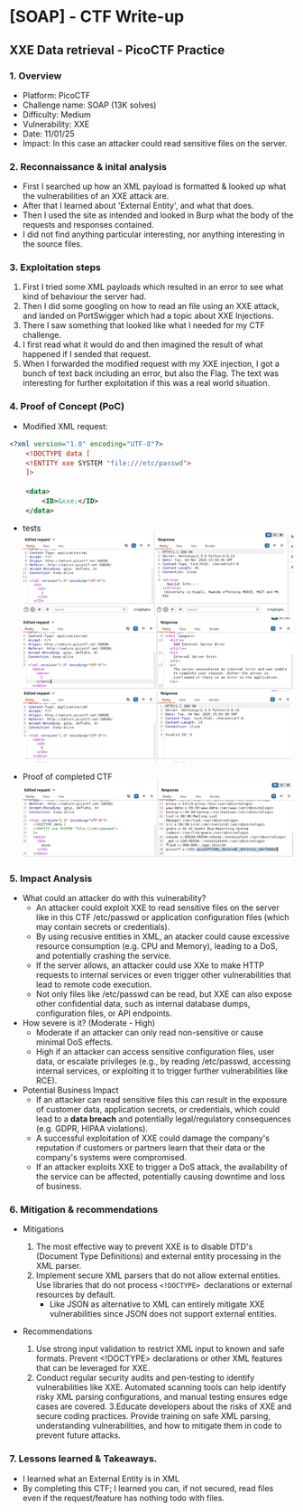 # [SOAP] - CTF Write-up
## XXE Data retrieval - PicoCTF Practice

### 1. Overview
- Platform: PicoCTF
- Challenge name: SOAP (13K solves)
- Difficulty: Medium
- Vulnerability: XXE
- Date: 11/01/25
- Impact: In this case an attacker could read sensitive files on the server.

### 2. Reconnaissance & inital analysis

- First I searched up how an XML payload is formatted & looked up what the vulnerabilities of an XXE attack are.
- After that I learned about 'External Entity', and what that does.
- Then I used the site as intended and looked in Burp what the body of the requests and responses contained.
- I did not find anything particular interesting, nor anything interesting in the source files.

### 3. Exploitation steps

1. First I tried some XML payloads which resulted in an error to see what kind of behaviour the server had.
2. Then I did some googling on how to read an file using an XXE attack, and landed on PortSwigger which had a topic about XXE Injections.
3. There I saw something that looked like what I needed for my CTF challenge.
4. I first read what it would do and then imagined the result of what happened if I sended that request.
5. When I forwarded the modified request with my XXE injection, I got a bunch of text back including an error, but also the Flag. The text was interesting for further exploitation if this was a real world situation.

### 4. Proof of Concept (PoC)

* Modified XML request:
```xml
<?xml version="1.0" encoding="UTF-8"?>
	<!DOCTYPE data [
	<!ENTITY xxe SYSTEM "file:///etc/passwd">
	]>

	<data>
		<ID>&xxe;</ID>
	</data>
```
* tests
![Test1](/Medium/PicoCtf-XXE/images/test(1).png)
![Test2](/Medium/PicoCtf-XXE/images/tests(2).png)
![Test3](/Medium/PicoCtf-XXE/images/tests(3).png)

- Proof of completed CTF
![Proof completed CTF](/Medium/PicoCtf-XXE/images/Proof.png)

### 5. Impact Analysis
- What could an attacker do with this vulnerability?
	* An attacker could exploit XXE to read sensitive files on the server like in this CTF /etc/passwd or application configuration files (which may contain secrets or credentials).
	* By using recusive entities in XML, an atacker could cause excessive resource consumption (e.g. CPU and Memory), leading to a DoS, and potentially crashing the service.
	* If the server allows, an attacker could use XXe to make HTTP requests to internal services or even trigger other vulnerabilities that lead to remote code execution.
	* Not only files like /etc/passwd can be read, but XXE can also expose other confidential data, such as internal database dumps, configuration files, or API endpoints.
- How severe is it? (Moderate - High)
	* Moderate if an attacker can only read non-sensitive or cause minimal DoS effects.
	* High if an attacker can access sensitive configuration files, user data, or escalate privileges (e.g., by reading /etc/passwd, accessing internal services, or exploiting it to trigger further vulnerabilities like RCE).
- Potential Business Impact
	* If an attacker can read sensitive files this can result in the exposure of customer data, application secrets, or credentials, which could lead to a __data breach__ and potentially legal/regulatory consequences (e.g. GDPR, HIPAA violations).
	* A successful exploitation of XXE could damage the company's reputation if customers or partners learn that their data or the company's systems were compromised.
	* If an attacker exploits XXE to trigger a DoS attack, the availability of the service can be affected, potentially causing downtime and loss of business.

### 6. Mitigation & recommendations

- Mitigations
	1. The most effective way to prevent XXE is to disable DTD's (Document Type Definitions) and external entity processing in the XML parser.
	2. Implement secure XML parsers that do not allow external entities. Use libraries that do not process
	```<!DOCTYPE> ```declarations or external resources by default.
		* Like JSON as alternative to XML can entirely mitigate XXE vulnerabilities since JSON does not support external entities.

- Recommendations
	1. Use strong input validation to restrict XML input to known and safe formats. Prevent <!DOCTYPE> declarations or other XML features that can be leveraged for XXE.
	2. Conduct regular security audits and pen-testing to identify vulnerabilities like XXE. Automated scanning tools can help identify risky XML parsing configurations, and manual testing ensures edge cases are covered.
	3.Educate developers about the risks of XXE and secure coding practices. Provide training on safe XML parsing, understanding vulnerabilities, and how to mitigate them in code to prevent future attacks.


### 7. Lessons learned & Takeaways.

- I learned what an External Entity is in XML
- By completing this CTF; I learned you can, if not secured, read files even if the request/feature has nothing todo with files.
